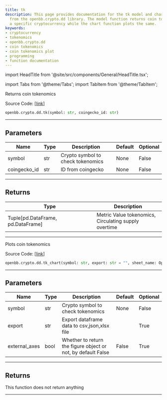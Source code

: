 ```yaml
---
title: tk
description: This page provides documentation for the tk model and chart functions
  from the openbb.crypto.dd library. The model function returns coin tokenomics for
  a specific cryptocurrency while the chart function plots the same.
keywords:
- cryptocurrency
- tokenomics
- openbb.crypto.dd
- coin tokenomics
- coin tokenomics plot
- programming
- function documentation
---
```


import HeadTitle from '@site/src/components/General/HeadTitle.tsx';

<HeadTitle title="crypto.dd.tk - Reference | OpenBB SDK Docs" />

import Tabs from '@theme/Tabs';
import TabItem from '@theme/TabItem';

<Tabs>
<TabItem value="model" label="Model" default>

Returns coin tokenomics

Source Code: [[link](https://github.com/OpenBB-finance/OpenBBTerminal/tree/main/openbb_terminal/cryptocurrency/due_diligence/messari_model.py#L290)]

```python wordwrap
openbb.crypto.dd.tk(symbol: str, coingecko_id: str)
```

---

## Parameters

| Name | Type | Description | Default | Optional |
| ---- | ---- | ----------- | ------- | -------- |
| symbol | str | Crypto symbol to check tokenomics | None | False |
| coingecko_id | str | ID from coingecko | None | False |


---

## Returns

| Type | Description |
| ---- | ----------- |
| Tuple[pd.DataFrame, pd.DataFrame] | Metric Value tokenomics,<br/>Circulating supply overtime |
---



</TabItem>
<TabItem value="view" label="Chart">

Plots coin tokenomics

Source Code: [[link](https://github.com/OpenBB-finance/OpenBBTerminal/tree/main/openbb_terminal/cryptocurrency/due_diligence/messari_view.py#L386)]

```python wordwrap
openbb.crypto.dd.tk_chart(symbol: str, export: str = "", sheet_name: Optional[str] = None, external_axes: bool = False)
```

---

## Parameters

| Name | Type | Description | Default | Optional |
| ---- | ---- | ----------- | ------- | -------- |
| symbol | str | Crypto symbol to check tokenomics | None | False |
| export | str | Export dataframe data to csv,json,xlsx file |  | True |
| external_axes | bool | Whether to return the figure object or not, by default False | False | True |


---

## Returns

This function does not return anything

---



</TabItem>
</Tabs>